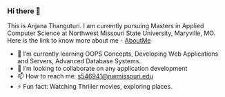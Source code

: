 ### Hi there 👋

This is Anjana Thanguturi. I am currently pursuing Masters in Applied Computer Science at Northwest Missouri State University, Maryville, MO.
Here is the link to know more about me - [AboutMe](https://github.com/AnjanaThanguturi/Assignment2-Thanguturi/blob/main/AboutMe.md)

- 🌱 I’m currently learning OOPS Concepts, Developing Web Applications and Servers, Advanced Database Systems.
- 👯 I’m looking to collaborate on any application development
- 📫 How to reach me: s546941@nwmissouri.edu
- ⚡ Fun fact: Watching Thriller movies, exploring places.
